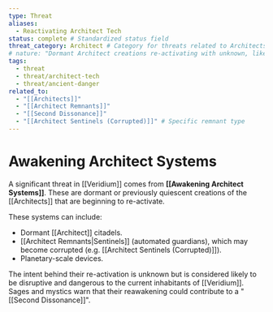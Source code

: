 ```yaml
---
type: Threat
aliases:
  - Reactivating Architect Tech
status: complete # Standardized status field
threat_category: Architect # Category for threats related to Architects
# nature: "Dormant Architect creations re-activating with unknown, likely disruptive, intent." # Optional: Brief summary
tags:
  - threat
  - threat/architect-tech
  - threat/ancient-danger
related_to:
  - "[[Architects]]"
  - "[[Architect Remnants]]"
  - "[[Second Dissonance]]"
  - "[[Architect Sentinels (Corrupted)]]" # Specific remnant type
---
```

# Awakening Architect Systems

A significant threat in [[Veridium]] comes from **[[Awakening Architect Systems]]**. These are dormant or previously quiescent creations of the [[Architects]] that are beginning to re-activate.

These systems can include:
* Dormant [[Architect]] citadels.
* [[Architect Remnants|Sentinels]] (automated guardians), which may become corrupted (e.g. [[Architect Sentinels (Corrupted)]]).
* Planetary-scale devices.

The intent behind their re-activation is unknown but is considered likely to be disruptive and dangerous to the current inhabitants of [[Veridium]]. Sages and mystics warn that their reawakening could contribute to a "[[Second Dissonance]]".